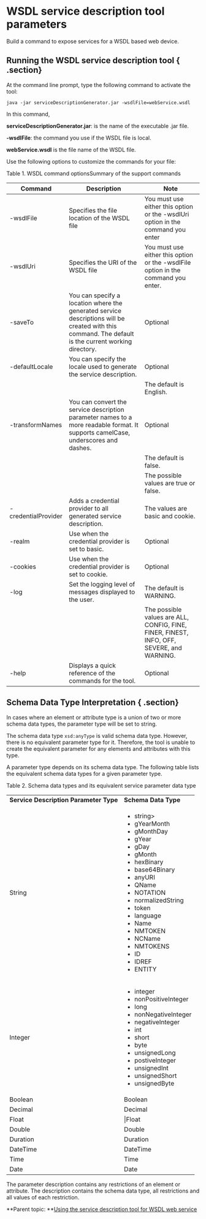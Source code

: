 # WSDL service description tool parameters 

Build a command to expose services for a WSDL based web device.

## Running the WSDL service description tool { .section}

At the command line prompt, type the following command to activate the tool:

```
java -jar serviceDescriptionGenerator.jar -wsdlFile=webService.wsdl
```

In this command,

**serviceDescriptionGenerator.jar**: is the name of the executable .jar file.

**-wsdlFile**:  the command you use if the WSDL file is local.

**webService.wsdl**  is the file name of the WSDL file.

Use the following options to customize the commands for your file:

Table 1. WSDL command optionsSummary of the support commands 

|Command|Description|Note|
|-------|-----------|----|
|-wsdlFile|Specifies the file location of the WSDL file|You must use either this option or the -wsdlUri option in the command you enter|
|-wsdlUri|Specifies the URI of the WSDL file|You must use either this option or the -wsdlFile option in the command you enter.|
|-saveTo|You can specify a location where the generated service descriptions will be created with this command. The default is the current working directory.|Optional|
|-defaultLocale|You can specify the locale used to generate the service description.|Optional|
| | | The default is English.|
|-transformNames|You can convert the service description parameter names to a more readable format. It supports camelCase, underscores and dashes.|Optional|
| | |The default is false.|
| | |The possible values are true or false.|
|-credentialProvider|Adds a credential provider to all generated service description.|The values are basic and cookie.|
|-realm|Use when the credential provider is set to basic.|Optional|
|-cookies|Use when the credential provider is set to cookie.|Optional|
|-log|Set the logging level of messages displayed to the user.|The default is WARNING.|
| | |The possible values are ALL, CONFIG, FINE, FINER, FINEST, INFO, OFF, SEVERE, and WARNING.|
|-help|Displays a quick reference of the commands for the tool.|Optional|

## Schema Data Type Interpretation { .section}

In cases where an element or attribute type is a union of two or more schema data types, the parameter type will be set to string.

The schema data type `xsd:anyType` is valid schema data type. However, there is no equivalent parameter type for it. Therefore, the tool is unable to create the equivalent parameter for any elements and attributes with this type.

A parameter type depends on its schema data type. The following table lists the equivalent schema data types for a given parameter type.

Table 2. Schema data types and its equivalent service parameter data type 

<table class="table-wrap">
<tr>
<td><b>Service Description Parameter Type</b> </td><td> <b>Schema Data Type</b></td>
</tr>
<tr>
<td>String
<td><ul>
<li> string></li>
<li> gYearMonth</li>
<li> gMonthDay</li>
<li> gYear</li>
<li> gDay</li>
<li> gMonth</li>
<li> hexBinary</li>
<li> base64Binary</li>
<li> anyURI</li>
<li> QName</li>
<li> NOTATION</li>
<li> normalizedString</li>
<li> token</li>
<li> language</li>
<li> Name</li>
<li> NMTOKEN</li>
<li> NCName</li>
<li> NMTOKENS</li>
<li> ID</li>
<li> IDREF</li>
<li> ENTITY</li>
</ul>
</tr>
<tr>
<td>Integer
<td><ul>
<li> integer</li>
<li> nonPositiveInteger</li>
<li> long</li>
<li> nonNegativeInteger</li>
<li> negativeInteger</li>
<li> int</li>
<li> short</li>
<li> byte</li>
<li> unsignedLong</li>
<li> postiveInteger</li>
<li> unsignedInt</li>
<li> unsignedShort</li>
<li> unsignedByte</li>
</ul>
</tr>
<tr>
<td>Boolean
<td>Boolean
</tr>
<tr>
<td>Decimal
<td>Decimal
</tr>
<tr>
<td>Float
<td>|Float
</tr>
<tr>
<td>Double
<td>Double
</tr>
<tr>
<td>Duration
<td>Duration
</tr>
<tr>
<td>DateTime
<td>DateTime
</tr>
<tr>
<td>Time
<td>Time
</tr>
<tr>
<td>Date
<td>Date
</tr>
</table>

The parameter description contains any restrictions of an element or attribute. The description contains the schema data type, all restrictions and all values of each restriction.

**Parent topic: **[Using the service description tool for WSDL web service](ref_service_wsdl_ovr.md)

